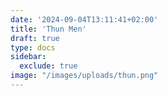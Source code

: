 ```yaml
---
date: '2024-09-04T13:11:41+02:00'
title: 'Thun Men'
draft: true
type: docs
sidebar:
  exclude: true
image: "/images/uploads/thun.png"
---
```

